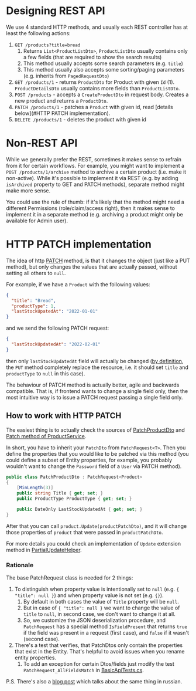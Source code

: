 ﻿# Designing REST API

We use 4 standard HTTP methods, and usually each REST controller has at least the following actions:

1. `GET /products?title=bread`
   1. Returns `List<ProductListDto>`, `ProductListDto` usually contains only a few fields (that are required to show the search results)
   2. This method usually accepts some search parameters (e.g. `title`)
   3. This method usually also accepts some sorting/paging parameters (e.g. inherits from `PagedRequestDto`)
2. `GET /products/1` - returns `ProductDto` for Product with given `Id` (1). `ProductDetailsDto` usually contains more fields than `ProductListDto`.
3. `POST /products` - accepts a `CreateProductDto` in request body. Creates a new product and returns a `ProductDto`.
4. `PATCH /products/1` - patches a `Product` with given id, read [details below](#HTTP PATCH implementation).
5. `DELETE /products/1` - deletes the product with given id

# Non-REST API

While we generally prefer the REST, sometimes it makes sense to refrain from it for certain workflows. For example, you might want to implement a `POST /products/1/archive` method to archive a certain product (i.e. make it non-active). While it's possible to implement it via REST (e.g. by adding `isArchived` property to GET and PATCH methods), separate method might make more sense.

You could use the rule of thumb: if it's likely that the method might need a different Permissions (role/claim/access right), then it makes sense to implement it in a separate method (e.g. archiving a product might only be available for Admin user).

# HTTP PATCH implementation

The idea of http [PATCH](https://developer.mozilla.org/en-US/docs/Web/HTTP/Methods/PATCH) method, is that it changes the object (just like a PUT method), but only changes the values that are actually passed, without setting all others to `null`.

For example, if we have a `Product` with the following values:

```json
{
  "title": "Bread",
  "productType": 1,
  "lastStockUpatedAt": "2022-01-01"
}
```

and we send the following PATCH request:

```json
{
  "lastStockUpdatedAt": "2022-02-01"
}
```

then only `lastStockUpdatedAt` field will actually be changed ([by definition](https://developer.mozilla.org/en-US/docs/Web/HTTP/Methods/PUT), the `PUT` method completely replace the resource, i.e. it should set `title` and `productType` to `null` in this case).

The behaviour of PATCH method is actually better, agile and backwards compatible. That is, if frontend wants to change a single field only, then the most intuitive way is to issue a PATCH request passing a single field only.

## How to work with HTTP PATCH

The easiest thing is to actually check the sources of [PatchProductDto](../webapi/src/MccSoft.TemplateApp.App/Features/Products/Dto/PatchProductDto.cs) and [Patch method of ProductService](../webapi/src/MccSoft.TemplateApp.App/Features/Products/Dto/PatchProductDto.cs).

In short, you have to inherit your `PatchDto` from `PatchRequest<T>`. Then you define the properties that you would like to be patched via this method (you could define a subset of Entity properties, for example, you probably wouldn't want to change the `Password` field of a `User` via PATCH method).

```csharp
public class PatchProductDto : PatchRequest<Product>
{
    [MinLength(3)]
    public string Title { get; set; }
    public ProductType ProductType { get; set; }

    public DateOnly LastStockUpdatedAt { get; set; }
}
```

After that you can call `product.Update(productPatchDto)`, and it will change those properties of `product` that were passed in `productPatchDto`.

For more details you could check an implementation of `Update` extension method in [PartialUpdateHelper](../webapi/Lib/WebApi/MccSoft.WebApi/Patching/PartialUpdateHelper.cs).

### Rationale

The base PatchRequest class is needed for 2 things:

1. To distinguish when property value is intentionally set to `null` (e.g. `{ "title": null }`) and when property value is not set (e.g. `{}`).
   1. By default in both cases the value of `Title` property will be `null`.
   2. But in case of `{ "title": null }` we want to change the value of `title` to `null`, in second case, we don't want to change it at all.
   3. So, we customize the JSON deserialization procedure, and `PatchRequest` has a special method `IsFieldPresent` that returns `true` if the field was present in a request (first case), and `false` if it wasn't (second case).
2. There's a test that verifies, that PatchDtos only contain the properties that exist in the Entity. That's helpful to avoid issues when you rename entity properties.
   1. To add an exception for certain Dtos/fields just modify the test `PatchRequest_AllFieldsMatch` in [BasicApiTests.cs](../webapi/tests/MccSoft.TemplateApp.ComponentTests/BasicApiTests.cs).

P.S. There's also a [blog post](https://www.arturdr.ru/net/realizacziya-http-patch-v-asp-net-core-3/) which talks about the same thing in russian.
